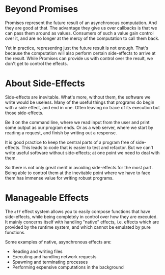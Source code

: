 # Beyond Promises

Promises represent the future result of an asynchronous computation. And they are good at that. The advantage they give us over callbacks is that we can pass them around as values. Consumers of such a value gain control over it, and are no longer at the mercy of the computation to call them back.

Yet in practice, representing just the future result is not enough. That's because the computation will also perform certain side-effects to arrive at the result. While Promises can provide us with control over the result, we don't get to control the effects.

# About Side-Effects

Side-effects are inevitable. What's more, without them, the software we write would be useless. Many of the useful things that programs do begin with a side effect, and end in one. Often leaving no trace of its execution but those side-effects.

Be it on the command line, where we read input from the user and print some output as our program ends. Or as a web server, where we start by reading a request, and finish by writing out a response.

It is good practice to keep the central parts of a program free of side-effects. This leads to code that is easier to test and refactor. But we can't write useful software without side-effects; at one point we need to deal with them.

So there is not only great merit in avoiding side-effects for the most part. Being able to control them at the inevitable point where we have to face them has immense value for writing robust programs.

# Manageable Effects

The `aff` effect system allows you to easily compose functions that have side-effects, while being completely in control over how they are executed. It mainly concerns itself with handling "native" effects, i.e. effects which are provided by the runtime system, and which cannot be emulated by pure functions.

Some examples of native, asynchronous effects are:

- Reading and writing files
- Executing and handling network requests
- Spawning and terminating processes
- Performing expensive computations in the background
